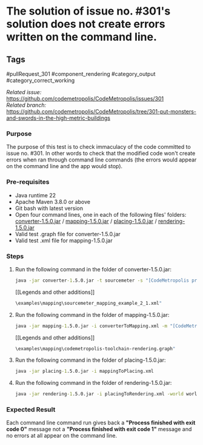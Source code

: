 # The solution of issue no. #301's solution does not create errors written on the command line.

## Tags
#pullRequest_301 #component_rendering #category_output #category_correct_working

_Related issue:_ https://github.com/codemetropolis/CodeMetropolis/issues/301 <br>
_Related branch:_ https://github.com/codemetropolis/CodeMetropolis/tree/301-put-monsters-and-swords-in-the-high-metric-buildings

### Purpose
 The purpose of this test is to check immaculacy of the code committed to issue no. #301. In other words to check that the modified code won't create errors when ran through command line commands (the errors would appear on the command line and the app would stop).

### Pre-requisites
- Java runtime 22
- Apache Maven 3.8.0 or above
- Git bash with latest version
- Open four command lines, one in each of the following files' folders: <u>converter-1.5.0.jar</u> /  <u>mapping-1.5.0.jar</u> /  <u>placing-1.5.0.jar</u> /  <u>rendering-1.5.0.jar</u>
- Valid test .graph file for converter-1.5.0.jar
- Valid test .xml file for mapping-1.5.0.jar

### Steps
1. Run the following command in the folder of converter-1.5.0.jar:
	```cmd
	java -jar converter-1.5.0.jar -t sourcemeter -s "[CodeMetropolis project folder path]
	```
	[[Legends and other additions]]
	```cmd
	\examples\mapping\sourcemeter_mapping_example_2_1.xml"
	```
2. Run the following command in the folder of mapping-1.5.0.jar:
	```cmd
	java -jar mapping-1.5.0.jar -i converterToMapping.xml -m "[CodeMetropolis project folder path]
	```
	[[Legends and other additions]]
	```cmd
	\examples\mapping\codemetropolis-toolchain-rendering.graph"
	```
3. Run the following command in the folder of placing-1.5.0.jar:
	```cmd
	java -jar placing-1.5.0.jar -i mappingToPlacing.xml
	```
4. Run the following command in the folder of rendering-1.5.0.jar:
	```cmd
	java -jar rendering-1.5.0.jar -i placingToRendering.xml -world world
	```

### Expected Result
Each command line command run gives back a **"Process finished with exit code 0"** message
not a **"Process finished with exit code 1"** message and no errors at all appear on the command line.
